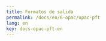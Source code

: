 ```yaml
---
title: Formatos de salida
permalink: /docs/en/6-opac/opac-pft
lang: en
key: docs-opac-pft-en
---
```


